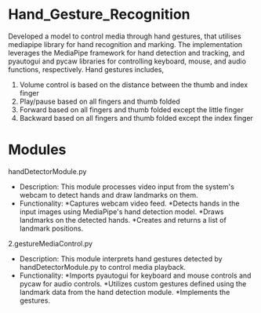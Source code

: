 # Hand_Gesture_Recognition
Developed a model to control media through hand gestures, that utilises mediapipe library for hand recognition and marking. The implementation leverages the MediaPipe framework for hand detection and tracking, and pyautogui and pycaw libraries for controlling keyboard, mouse, and audio functions, respectively.
Hand gestures includes, 
1) Volume control is based on the distance between the thumb and index finger
2) Play/pause based on all fingers and thumb folded
3) Forward based on all fingers and thumb folded except the little finger
4) Backward based on all fingers and thumb folded except the index finger

# Modules
handDetectorModule.py
  * Description: This module processes video input from the system's webcam to detect hands and draw landmarks on them.
  * Functionality:
    *Captures webcam video feed.
    *Detects hands in the input images using MediaPipe's hand detection model.
    *Draws landmarks on the detected hands.
    *Creates and returns a list of landmark positions.
    
2.gestureMediaControl.py
  * Description: This module interprets hand gestures detected by handDetectorModule.py to control media playback.
  * Functionality:
    *Imports pyautogui for keyboard and mouse controls and pycaw for audio controls.
    *Utilizes custom gestures defined using the landmark data from the hand detection module.
    *Implements the gestures.

